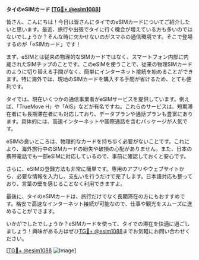 **タイのeSIMカード [[TG💪+ @esim1088](https://t.me/s/esim1088)]**

皆さん、こんにちは！今日は皆さんにタイでのeSIMカードについてご紹介したいと思います。最近、旅行や出張でタイに行く機会が増えている方も多いのではないでしょうか？そんな時に欠かせないのがスマホの通信環境です。そこで登場するのが「eSIMカード」です！

まず、eSIMとは従来の物理的なSIMカードではなく、スマートフォン内部に内蔵されたSIMチップのことです。このeSIMを使うことで、従来の物理SIMカードのように切り替える手間がなく、簡単にインターネット接続を始めることができます。特に海外では、現地のSIMカードを購入する手間が省けるため、とても便利です。

タイでは、現在いくつかの通信事業者がeSIMサービスを提供しています。例えば、「TrueMove H」や「AIS」などが有名ですね。これらのサービスは、短期滞在者にも長期滞在者にも対応しており、データプランや通話プランも豊富にあります。具体的には、高速インターネットや国際通話を含むパッケージが人気です。

eSIMの良いところは、物理的なカードを持ち歩く必要がないことです。これにより、海外旅行中のSIMカードの紛失や破損の心配がありません。また、日本の携帯電話でも一部eSIMに対応しているので、事前に確認しておくと安心です。

さらに、eSIMの登録方法も非常に簡単です。専用のアプリやウェブサイトから、必要な情報を入力し、支払いを行うだけで完了します。日本語対応も整っており、言葉の壁を感じることなく利用できますよ。

最後に、タイのeSIMカードは、旅行だけでなく長期滞在の方にもおすすめです。格安で高速なインターネット接続が可能なので、仕事や観光をスムーズに進めることができます。

いかがでしたでしょうか？eSIMカードを使って、タイでの滞在を快適に過ごしましょう！興味がある方はぜひ[TG💪+ @esim1088](https://t.me/s/esim1088)までお気軽にお問い合わせください。

[[TG💪+ @esim1088](https://t.me/s/esim1088) ![Image](https://i.postimg.cc/Y0z9fWf4/image.png)]